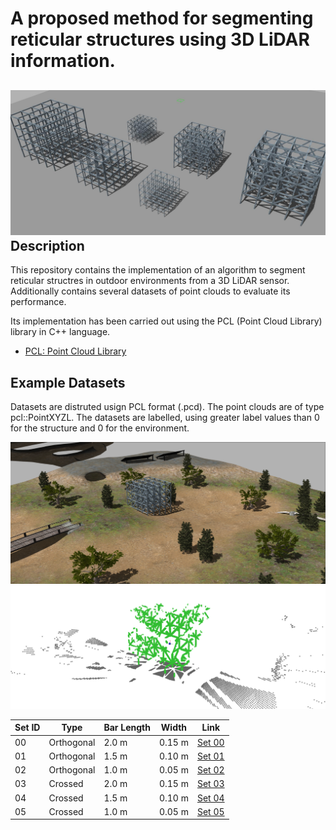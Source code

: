 # A proposed method for segmenting reticular structures using 3D LiDAR information.

![](images/Fig6.jpg)
Description
-----------
This repository contains the implementation of an algorithm to segment reticular structres in outdoor environments from a 3D LiDAR sensor. Additionally contains several datasets of point clouds to evaluate its performance.

Its implementation has been carried out using the PCL (Point Cloud Library) library in C++ language.

* [PCL: Point Cloud Library](http://pointclouds.org/)

Example Datasets
----------------
Datasets are distruted usign PCL format (.pcd). The point clouds are of type pcl::PointXYZL. The datasets are labelled, using greater label values than 0 for the structure and 0 for the environment.

![Envirnoment example](images/Fig7.png)
![Cloud example](images/Fig8.png)

| **Set ID**      | **Type**      | **Bar Length**  | **Width**      | **Link**       |
|-----------------|---------------|-----------------|----------------|----------------|
| 00              | Orthogonal    | 2.0 m           | 0.15 m         |[Set 00](https://drive.google.com/file/d/1FYVF96RYD9Yk5SKCpc8dwjqNruJ3uLR5/view?usp=drive_link)      |
| 01              | Orthogonal    | 1.5 m           | 0.10 m         |[Set 01](https://drive.google.com/file/d/1EZ69wrOLOCmgP-sgg-6LzNJkljkS_Z62/view?usp=drive_link)      |
| 02              | Orthogonal    | 1.0 m           | 0.05 m         |[Set 02](https://drive.google.com/file/d/1xU5krXs_TbyZnnk6jSc2HPjnH5iq4i8Z/view?usp=drive_link)      |
| 03              | Crossed       | 2.0 m           | 0.15 m         |[Set 03](https://drive.google.com/file/d/1sXsGT8T3GWq9OOeNuL-M_Fk-M-aT5-y2/view?usp=drive_link)      |
| 04              | Crossed       | 1.5 m           | 0.10 m         |[Set 04](https://drive.google.com/file/d/1zFoetahNHks-C-OJAxY3jmId5JYX3z5w/view?usp=drive_link)      |
| 05              | Crossed       | 1.0 m           | 0.05 m         |[Set 05](https://drive.google.com/file/d/1l0t9yjl85nfXQiTDbqmHXccQToqGGQT8/view?usp=drive_link)      |
